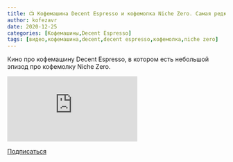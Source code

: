 ```yaml
---
title: 📺 Кофемашина Decent Espresso и кофемолка Niche Zero. Самая редкая и крутая кофемашина у меня на тесте!
author: kofezavr
date: 2020-12-25
categories: [Кофемашины,Decent Espresso]
tags: [видео,кофемашина,decent,decent espresso,кофемолка,niche zero]
---
```

Кино про кофемашину Decent Espresso, в котором есть небольшой эпизод про кофемолку Niche Zero.

<p><div class="youtube-wrapper"><iframe src="https://www.youtube.com/embed/TZoatyGrc5M" title="YouTube video player" frameborder="0" allow="accelerometer; autoplay; clipboard-write; encrypted-media; gyroscope; picture-in-picture" allowfullscreen></iframe></div></p>

<a class="play" href="https://www.youtube.com/c/Coffeesaurus?sub_confirmation=1"><i class="fab fa-youtube"></i> Подписаться</a>